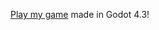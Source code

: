 [Play my game](https://sergej-alex.github.io/brackeys-game/New%20Game%20Project.html) made in Godot 4.3!
